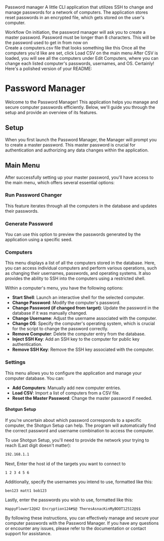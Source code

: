 Password manager
A little CLI application that utilizes SSH to change and manage passwords for a network of computers. The application stores reset passwords in an encrypted file, which gets stored on the user's computer.

Workflow
On initiation, the password manager will ask you to create a master password. Password must be longer than 8 characters. This will be the password used to get in from now on  
Create a computers.csv file that looks something like this
Once all the computers you'd like are set, click Load CSV on the main menu
After CSV is loaded, you will see all the computers under Edit Computers, where you can change each listed computer's passwords, usernames, and OS.
Certainly! Here's a polished version of your README:

# Password Manager

Welcome to the Password Manager! This application helps you manage and secure computer passwords efficiently. Below, we'll guide you through the setup and provide an overview of its features.

## Setup

When you first launch the Password Manager, the Manager will prompt you to create a master password. This master password is crucial for authentication and authorizing any data changes within the application.

## Main Menu

After successfully setting up your master password, you'll have access to the main menu, which offers several essential options:

### Run Password Changer

This feature iterates through all the computers in the database and updates their passwords.

### Generate Password

You can use this option to preview the passwords generated by the application using a specific seed.

### Computers

This menu displays a list of all the computers stored in the database. Here, you can access individual computers and perform various operations, such as changing their usernames, passwords, and operating systems. It also provides the ability to SSH into the computers using a restricted shell.

Within a computer's menu, you have the following options:

-   **Start Shell**: Launch an interactive shell for the selected computer.
-   **Change Password**: Modify the computer's password.
-   **Change Password (if changed from target)**: Update the password in the database if it was manually changed.
-   **Change Username**: Adjust the username associated with the computer.
-   **Change OS**: Specify the computer's operating system, which is crucial for the script to change the password correctly.
-   **Remove Computer**: Delete the computer entry from the database.
-   **Inject SSH Key**: Add an SSH key to the computer for public key authentication.
-   **Remove SSH Key**: Remove the SSH key associated with the computer.

### Settings

This menu allows you to configure the application and manage your computer database. You can:

-   **Add Computers**: Manually add new computer entries.
-   **Load CSV**: Import a list of computers from a CSV file.
-   **Reset the Master Password**: Change the master password if needed.

#### Shotgun Setup

If you're uncertain about which password corresponds to a specific computer, the Shotgun Setup can help. The program will automatically find the correct password and username combination to access the computer.

To use Shotgun Setup, you'll need to provide the network your trying to reach (Last digit doesn't matter):

```txt
192.168.1.1
```

Next, Enter the host id of the targets you want to connect to 

```
1 2 3 4 5 6
```

Additionally, specify the usernames you intend to use, formatted like this:

```
ben123 matt1 bob123
```

Lastly, enter the passwords you wish to use, formatted like this:

```
HappyFlower12@42 Encryption124#$@ TheresAsnacKinMyBOOT12512@$$
```

By following these instructions, you can effectively manage and secure your computer passwords with the Password Manager. If you have any questions or encounter any issues, please refer to the documentation or contact support for assistance.
